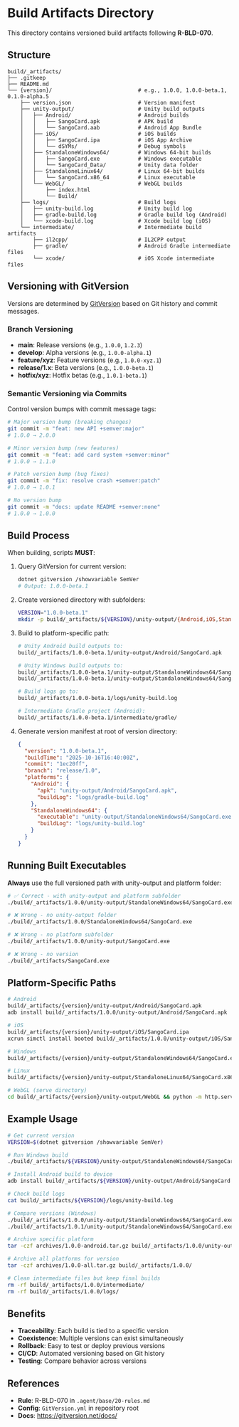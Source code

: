 # Build Artifacts Directory

This directory contains versioned build artifacts following **R-BLD-070**.

## Structure

```text
build/_artifacts/
├── .gitkeep
├── README.md
└── {version}/                           # e.g., 1.0.0, 1.0.0-beta.1, 0.1.0-alpha.5
    ├── version.json                     # Version manifest
    ├── unity-output/                    # Unity build outputs
    │   ├── Android/                     # Android builds
    │   │   ├── SangoCard.apk            # APK build
    │   │   └── SangoCard.aab            # Android App Bundle
    │   ├── iOS/                         # iOS builds
    │   │   ├── SangoCard.ipa            # iOS App Archive
    │   │   └── dSYMs/                   # Debug symbols
    │   ├── StandaloneWindows64/         # Windows 64-bit builds
    │   │   ├── SangoCard.exe            # Windows executable
    │   │   └── SangoCard_Data/          # Unity data folder
    │   ├── StandaloneLinux64/           # Linux 64-bit builds
    │   │   └── SangoCard.x86_64         # Linux executable
    │   └── WebGL/                       # WebGL builds
    │       ├── index.html
    │       └── Build/
    ├── logs/                            # Build logs
    │   ├── unity-build.log              # Unity build log
    │   ├── gradle-build.log             # Gradle build log (Android)
    │   └── xcode-build.log              # Xcode build log (iOS)
    └── intermediate/                    # Intermediate build artifacts
        ├── il2cpp/                      # IL2CPP output
        ├── gradle/                      # Android Gradle intermediate files
        └── xcode/                       # iOS Xcode intermediate files
```

## Versioning with GitVersion

Versions are determined by [GitVersion](https://gitversion.net/) based on Git history and commit messages.

### Branch Versioning

- **main**: Release versions (e.g., `1.0.0`, `1.2.3`)
- **develop**: Alpha versions (e.g., `1.0.0-alpha.1`)
- **feature/xyz**: Feature versions (e.g., `1.0.0-xyz.1`)
- **release/1.x**: Beta versions (e.g., `1.0.0-beta.1`)
- **hotfix/xyz**: Hotfix betas (e.g., `1.0.1-beta.1`)

### Semantic Versioning via Commits

Control version bumps with commit message tags:

```bash
# Major version bump (breaking changes)
git commit -m "feat: new API +semver:major"
# 1.0.0 → 2.0.0

# Minor version bump (new features)
git commit -m "feat: add card system +semver:minor"
# 1.0.0 → 1.1.0

# Patch version bump (bug fixes)
git commit -m "fix: resolve crash +semver:patch"
# 1.0.0 → 1.0.1

# No version bump
git commit -m "docs: update README +semver:none"
# 1.0.0 → 1.0.0
```

## Build Process

When building, scripts **MUST**:

1. Query GitVersion for current version:

   ```bash
   dotnet gitversion /showvariable SemVer
   # Output: 1.0.0-beta.1
   ```

2. Create versioned directory with subfolders:

   ```bash
   VERSION="1.0.0-beta.1"
   mkdir -p build/_artifacts/${VERSION}/unity-output/{Android,iOS,StandaloneWindows64,logs,intermediate}
   ```

3. Build to platform-specific path:

   ```bash
   # Unity Android build outputs to:
   build/_artifacts/1.0.0-beta.1/unity-output/Android/SangoCard.apk

   # Unity Windows build outputs to:
   build/_artifacts/1.0.0-beta.1/unity-output/StandaloneWindows64/SangoCard.exe
   build/_artifacts/1.0.0-beta.1/unity-output/StandaloneWindows64/SangoCard_Data/

   # Build logs go to:
   build/_artifacts/1.0.0-beta.1/logs/unity-build.log

   # Intermediate Gradle project (Android):
   build/_artifacts/1.0.0-beta.1/intermediate/gradle/
   ```

4. Generate version manifest at root of version directory:

   ```json
   {
     "version": "1.0.0-beta.1",
     "buildTime": "2025-10-16T16:40:00Z",
     "commit": "1ec20ff",
     "branch": "release/1.0",
     "platforms": {
       "Android": {
         "apk": "unity-output/Android/SangoCard.apk",
         "buildLog": "logs/gradle-build.log"
       },
       "StandaloneWindows64": {
         "executable": "unity-output/StandaloneWindows64/SangoCard.exe",
         "buildLog": "logs/unity-build.log"
       }
     }
   }
   ```

## Running Built Executables

**Always** use the full versioned path with unity-output and platform folder:

```bash
# ✅ Correct - with unity-output and platform subfolder
./build/_artifacts/1.0.0/unity-output/StandaloneWindows64/SangoCard.exe

# ❌ Wrong - no unity-output folder
./build/_artifacts/1.0.0/StandaloneWindows64/SangoCard.exe

# ❌ Wrong - no platform subfolder
./build/_artifacts/1.0.0/unity-output/SangoCard.exe

# ❌ Wrong - no version
./build/_artifacts/SangoCard.exe
```

## Platform-Specific Paths

```bash
# Android
build/_artifacts/{version}/unity-output/Android/SangoCard.apk
adb install build/_artifacts/1.0.0/unity-output/Android/SangoCard.apk

# iOS
build/_artifacts/{version}/unity-output/iOS/SangoCard.ipa
xcrun simctl install booted build/_artifacts/1.0.0/unity-output/iOS/SangoCard.ipa

# Windows
build/_artifacts/{version}/unity-output/StandaloneWindows64/SangoCard.exe

# Linux
build/_artifacts/{version}/unity-output/StandaloneLinux64/SangoCard.x86_64

# WebGL (serve directory)
cd build/_artifacts/{version}/unity-output/WebGL && python -m http.server
```

## Example Usage

```bash
# Get current version
VERSION=$(dotnet gitversion /showvariable SemVer)

# Run Windows build
./build/_artifacts/${VERSION}/unity-output/StandaloneWindows64/SangoCard.exe

# Install Android build to device
adb install build/_artifacts/${VERSION}/unity-output/Android/SangoCard.apk

# Check build logs
cat build/_artifacts/${VERSION}/logs/unity-build.log

# Compare versions (Windows)
./build/_artifacts/1.0.0/unity-output/StandaloneWindows64/SangoCard.exe &     # Old
./build/_artifacts/1.0.1/unity-output/StandaloneWindows64/SangoCard.exe &     # New

# Archive specific platform
tar -czf archives/1.0.0-android.tar.gz build/_artifacts/1.0.0/unity-output/Android/

# Archive all platforms for version
tar -czf archives/1.0.0-all.tar.gz build/_artifacts/1.0.0/

# Clean intermediate files but keep final builds
rm -rf build/_artifacts/1.0.0/intermediate/
rm -rf build/_artifacts/1.0.0/logs/
```

## Benefits

- **Traceability**: Each build is tied to a specific version
- **Coexistence**: Multiple versions can exist simultaneously
- **Rollback**: Easy to test or deploy previous versions
- **CI/CD**: Automated versioning based on Git history
- **Testing**: Compare behavior across versions

## References

- **Rule**: R-BLD-070 in `.agent/base/20-rules.md`
- **Config**: `GitVersion.yml` in repository root
- **Docs**: <https://gitversion.net/docs/>
